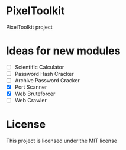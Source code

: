 # PixelToolkit

PixelToolkit project

# Ideas for new modules

- [ ] Scientific Calculator
- [ ] Password Hash Cracker
- [ ] Archive Password Cracker
- [x] Port Scanner
- [x] Web Bruteforcer
- [ ] Web Crawler

# License

This project is licensed under the MIT license
